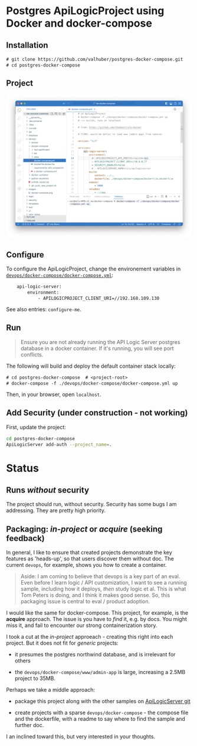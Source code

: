 # Postgres ApiLogicProject using Docker and docker-compose

## Installation

```
# git clone https://github.com/valhuber/postgres-docker-compose.git
# cd postgres-docker-compose
```

## Project

![Project Structure](images/docker-compose.png)

## Configure

To configure the ApiLogicProject, change the environement variables in [`devops/docker-compose/docker-compose.yml`](docker-compose.yml):
```
    api-logic-server:
        environment:
            - APILOGICPROJECT_CLIENT_URI=//192.168.109.130
```

See also entries: `configure-me`.

## Run

> Ensure you are not already running the API Logic Server postgres database in a docker container.  If it's running, you will see port conflicts.

The following will build and deploy the default container stack locally:

```
# cd postgres-docker-compose  # <project-root>
# docker-compose -f ./devops/docker-compose/docker-compose.yml up
```

Then, in your browser, open `localhost`.


## Add Security (under construction - not working)

First, update the project:

```bash
cd postgres-docker-compose
ApiLogicServer add-auth --project_name=. 
````

# Status

## Runs *without* security

The project should run, without security.   Security has some bugs I am addressing.  They are pretty high priority.

## Packaging: *in-project* or *acquire* (seeking feedback)

In general, I like to ensure that created projects demonstrate the key features as 'heads-up', so that users discover them without doc.  The current `devops`, for example, shows you how to create a container.

> Aside: I am coming to believe that devops is a key part of an eval.  Even before I learn logic / API customization, I want to see a running sample, including how it deploys, *then* study logic et al.  This is what Tom Peters is doing, and I think it makes good sense.  So, this packaging issue is central to eval / product adoption.

I would like the same for docker-compose.  This project, for example, is the **acquire** approach.  The issue is you have to *find* it, e.g. by docs.  You might miss it, and fail to encounter our strong containerization story.

I took a cut at the *in-project* approeach - creating this right into each project.  But it does not fit for *generic* projects:

* it presumes the postgres northwind database, and is irrelevant for others

* the `devops/docker-compose/www/admin-app` is large, increasing a 2.5MB project to 35MB.

Perhaps we take a middle approach:

* package this project along with the other samples on [ApiLogicServer git](https://github.com/ApiLogicServer)

* create projects with a sparse `devops/docker-compose` - the compose file and the dockerfile, with a readme to say where to find the sample and further doc.

I an inclined toward this, but very interested in your thoughts.